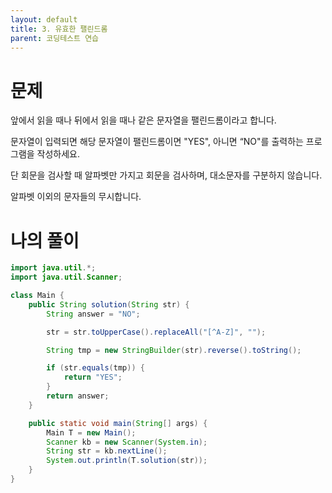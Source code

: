 ```yaml
---
layout: default
title: 3. 유효한 팰린드롬
parent: 코딩테스트 연습
---
```

# 문제
앞에서 읽을 때나 뒤에서 읽을 때나 같은 문자열을 팰린드롬이라고 합니다.

문자열이 입력되면 해당 문자열이 팰린드롬이면 "YES", 아니면 “NO"를 출력하는 프로그램을 작성하세요.

단 회문을 검사할 때 알파벳만 가지고 회문을 검사하며, 대소문자를 구분하지 않습니다.

알파벳 이외의 문자들의 무시합니다.

# 나의 풀이
```java
import java.util.*;
import java.util.Scanner;

class Main {
    public String solution(String str) {
        String answer = "NO";

        str = str.toUpperCase().replaceAll("[^A-Z]", "");

        String tmp = new StringBuilder(str).reverse().toString();

        if (str.equals(tmp)) {
            return "YES";
        }
        return answer;
    }

    public static void main(String[] args) {
        Main T = new Main();
        Scanner kb = new Scanner(System.in);
        String str = kb.nextLine();
        System.out.println(T.solution(str));
    }
}
```